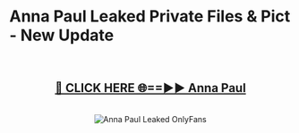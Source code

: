 # Anna Paul Leaked Private Files & Pict - New Update
<br>
<div align="center">
<h2><a href="https://mediafilles.blogspot.com/?title=Anna_Paul" rel="nofollow">🔴 CLICK HERE 🌐==►► Anna Paul</a></h2>
<br>
<a href="https://mediafilles.blogspot.com/?title=Anna_Paul" rel="nofollow" data-target="animated-image.originalLink"><img src="https://i.ibb.co.com/WyWwxjT/player-gif2.gif" alt="Anna Paul Leaked OnlyFans" style="max-width: 100%; display: inline-block;" data-target="animated-image.originalImage"></a>
</div>
<br>